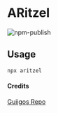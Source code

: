 # ARitzel

![npm-publish](https://github.com/guiigos/card/workflows/npm-publish/badge.svg)


## Usage

```
npx aritzel
```

#### Credits
[Guiigos Repo](https://github.com/guiigos/card)
